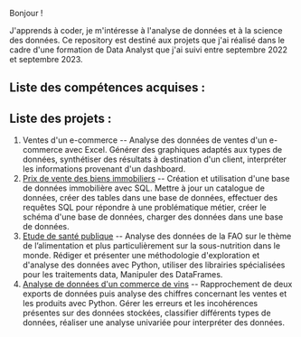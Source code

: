 Bonjour !

J'apprends à coder, je m'intéresse à l'analyse de données et à la science des données.
Ce repository est destiné aux projets que j'ai réalisé dans le cadre d'une formation de Data Analyst que j'ai suivi entre septembre 2022 et septembre 2023.

## Liste des compétences acquises :


## Liste des projets :

1. Ventes d'un e-commerce -- Analyse des données de ventes d'un e-commerce avec Excel. Générer des graphiques adaptés aux types de données, synthétiser des résultats à destination d'un client, interpréter les informations provenant d'un dashboard.
2. [Prix de vente des biens immobiliers](https://github.com/GaryMauger/formation_data_analyst/tree/main/2_prix_vente_biens_immobiliers) -- Création et utilisation d'une base de données immobilière avec SQL. Mettre à jour un catalogue de données, créer des tables dans une base de données, effectuer des requêtes SQL pour répondre à une problématique métier, créer le schéma d'une base de données, charger des données dans une base de données.
3. [Etude de santé publique](https://github.com/GaryMauger/formation_data_analyst/tree/main/3_%C3%A9tude_sant%C3%A9_publique) -- Analyse des données de la FAO sur le thème de l’alimentation et plus particulièrement sur la sous-nutrition dans le monde. Rédiger et présenter une méthodologie d'exploration et d'analyse des données avec Python, utiliser des librairies spécialisées pour les traitements data, Manipuler des DataFrames.
4. [Analyse de données d'un commerce de vins](https://github.com/GaryMauger/formation_data_analyst/tree/main/4_analyse_donn%C3%A9es_commerce_vins) -- Rapprochement de deux exports de données puis analyse des chiffres concernant les ventes et les produits avec Python. Gérer les erreurs et les incohérences présentes sur des données stockées, classifier différents types de données, réaliser une analyse univariée pour interpréter des données.

